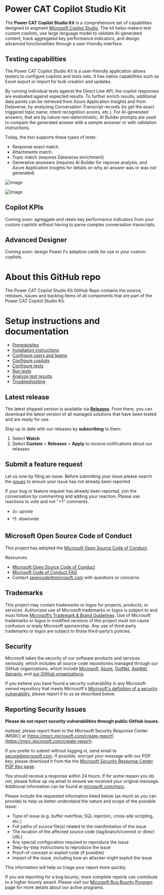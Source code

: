 # Power CAT Copilot Studio Kit

The **Power CAT Copilot Studio Kit** is a comprehensive set of capabilities designed to augment [Microsoft Copilot Studio](https://aka.ms/CopilotStudio). The kit helps makers test custom copilots, use large language model to validate AI-generated content, track aggregated key performance indicators, and design advanced functionalities through a user-friendly interface. 

## Testing capabilities  
The Power CAT Copilot Studio Kit is a user-friendly application allows testers to configure copilots and tests sets. It has native capabilities such as Excel export or import for bulk creation and updates.

By running individual tests against the Direct Line API, the copilot responses are evaluated against expected results.
To further enrich results, additional data points can be retrieved from Azure Application Insights and from Dataverse, by analyzing Conversation Transcript records (to get the exact triggered topic name, intent recognition scores, etc.).
For AI-generated answers, that are by nature non-deterministic, AI Builder prompts are used to compare the generated answer with a sample answser or with validation instructions.

Today, the tool supports these types of tests:
- Response exact match.
- Attachments match.
- Topic match (requires Dataverse enrichment)
- Generative answsers (requires AI Builder for reponse analysis, and Azure Application Insights for details on why an answer was or was not generated)

![image](https://github.com/microsoft/Power-CAT-Copilot-Studio-Kit/assets/37898885/33496e94-0c7a-4e63-9291-9e461aa9b9e7)

![image](https://github.com/microsoft/Powercat-Copilotstudio-Accelerator/assets/37898885/2538026b-9c8e-4b2c-95f0-073239fd51af)

## Copilot KPIs
Coming soon: agreggate and retain key performance indicators from your custom copilots without having to parse complex conversation transcripts.

## Advanced Designer
Coming soon: design Power Fx adaptive cards for use in your custom copilots.

# About this GitHub repo

The Power CAT Copilot Studio Kit GitHub Repo contains the source, releases, issues and backlog items of all components that are part of the Power CAT Copilot Studio Kit.

# Setup instructions and documentation

- [Prerequisites](./PREREQUISITES.md)
- [Installation instructions](./INSTALLATION_INSTRUCTIONS.md)
- [Configure users and teams](/SETUP_USERS_AND_TEAMS.md)
- [Configure copilots](./CONFIGURE_COPILOTS.md)
- [Configure tests](./CONFIGURE_TESTS.md)
- [Run tests](./RUN_TESTS.md)
- [Analyze test results](./ANALYZE_TEST_RESULTS.md)
- [Troubleshooting](./TROUBLESHOOT.md)

## Latest release

The latest shipped version is available via **[Releases](https://github.com/microsoft/Powercat-Copilotstudio-Accelerator/releases)**. From there, you can download the latest version of all managed solutions that have been tested and are ready for use. 

Stay up to date with our releases by **subscribing** to them: 
1. Select **Watch**
2. Select **Custom** > **Releases** > **Apply** to receive notifications about our releases

## Submit a feature request

Let us now by filing an issue. 
Before submitting your issue please search the [issues](https://github.com/microsoft/Powercat-Copilotstudio-Accelerator/issues) to ensure your issue has not already been reported

If your bug or feature request has already been reported, join the conversation by commenting and adding your reaction. Please use reactions to vote and not "+1" comments.
- 👍: upvote
- 👎: downvote

## Microsoft Open Source Code of Conduct

This project has adopted the [Microsoft Open Source Code of Conduct](https://opensource.microsoft.com/codeofconduct/).

Resources:

- [Microsoft Open Source Code of Conduct](https://opensource.microsoft.com/codeofconduct/)
- [Microsoft Code of Conduct FAQ](https://opensource.microsoft.com/codeofconduct/faq/)
- Contact [opencode@microsoft.com](mailto:opencode@microsoft.com) with questions or concerns

## Trademarks 

This project may contain trademarks or logos for projects, products, or services. Authorized use of Microsoft trademarks or logos is subject to and must follow [Microsoft’s Trademark & Brand Guidelines](https://www.microsoft.com/en-us/legal/intellectualproperty/trademarks/usage/general). Use of Microsoft trademarks or logos in modified versions of this project must not cause confusion or imply Microsoft sponsorship. Any use of third-party trademarks or logos are subject to those third-party’s policies.

## Security

Microsoft takes the security of our software products and services seriously, which includes all source code repositories managed through our GitHub organizations, which include [Microsoft](https://github.com/Microsoft), [Azure](https://github.com/Azure), [DotNet](https://github.com/dotnet), [AspNet](https://github.com/aspnet), [Xamarin](https://github.com/xamarin), and [our GitHub organizations](https://opensource.microsoft.com/).

If you believe you have found a security vulnerability in any Microsoft-owned repository that meets Microsoft's [Microsoft's definition of a security vulnerability](https://docs.microsoft.com/en-us/previous-versions/tn-archive/cc751383(v=technet.10)), please report it to us as described below.

## Reporting Security Issues

**Please do not report security vulnerabilities through public GitHub issues.**

Instead, please report them to the Microsoft Security Response Center (MSRC) at [https://msrc.microsoft.com/create-report](https://msrc.microsoft.com/create-report).

If you prefer to submit without logging in, send email to [secure@microsoft.com](mailto:secure@microsoft.com).  If possible, encrypt your message with our PGP key; please download it from the the [Microsoft Security Response Center PGP Key page](https://www.microsoft.com/en-us/msrc/pgp-key-msrc).

You should receive a response within 24 hours. If for some reason you do not, please follow up via email to ensure we received your original message. Additional information can be found at [microsoft.com/msrc](https://www.microsoft.com/msrc).

Please include the requested information listed below (as much as you can provide) to help us better understand the nature and scope of the possible issue:

  * Type of issue (e.g. buffer overflow, SQL injection, cross-site scripting, etc.)
  * Full paths of source file(s) related to the manifestation of the issue
  * The location of the affected source code (tag/branch/commit or direct URL)
  * Any special configuration required to reproduce the issue
  * Step-by-step instructions to reproduce the issue
  * Proof-of-concept or exploit code (if possible)
  * Impact of the issue, including how an attacker might exploit the issue

This information will help us triage your report more quickly.

If you are reporting for a bug bounty, more complete reports can contribute to a higher bounty award. Please visit our [Microsoft Bug Bounty Program](https://microsoft.com/msrc/bounty) page for more details about our active programs.
